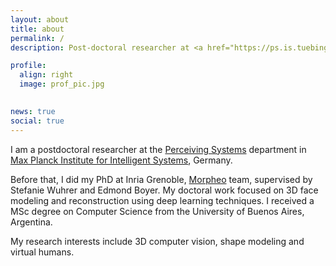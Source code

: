 ```yaml
---
layout: about
title: about
permalink: /
description: Post-doctoral researcher at <a href="https://ps.is.tuebingen.mpg.de/">Max Planck Institute for Intelligent Systems</a>, Germany.

profile:
  align: right
  image: prof_pic.jpg
  

news: true
social: true
---
```


I am a postdoctoral researcher at the <a href="https://ps.is.tuebingen.mpg.de/">Perceiving Systems</a> department in <a href="https://is.mpg.de/">Max Planck Institute for Intelligent Systems</a>, Germany.

Before that, I did my PhD at Inria Grenoble, <a href="https://team.inria.fr/morpheo/">Morpheo</a> team, supervised by Stefanie Wuhrer and Edmond Boyer. My doctoral work focused on 3D face modeling and reconstruction using deep learning
techniques. I received a MSc degree on Computer Science from the University of Buenos Aires, Argentina.

My research interests include 3D computer vision, shape modeling and virtual humans.

